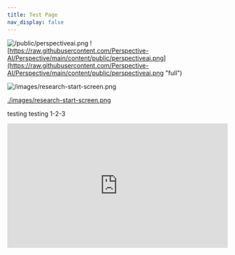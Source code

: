 ```yaml
---
title: Test Page
nav_display: false
---
```


![/public/perspectiveai.png](/perspectiveai.png "relative")
![https://raw.githubusercontent.com/Perspective-AI/Perspective/main/content/public/perspectiveai.png](https://raw.githubusercontent.com/Perspective-AI/Perspective/main/content/public/perspectiveai.png "full")

![/images/research-start-screen.png](/images/research-start-screen.png "research start screen")

[./images/research-start-screen.png](./images/research-start-screen.png "start screen")



testing testing 1-2-3

<iframe src="https://www.youtube.com/embed/pbb0OBtZeck?si=TVOqOEnW2HD6pK8y" title="YouTube video player" frameborder="0" allow="accelerometer; autoplay; clipboard-write; encrypted-media; gyroscope; picture-in-picture; web-share" referrerpolicy="strict-origin-when-cross-origin" allowfullscreen  style="width: 100%; aspect-ratio: 16/9;"></iframe>
<youtube-video video-id="pbb0OBtZeck"></youtube-video>
<vimeo-video video-id="1048033195" title="Get True Customer Understanding with Perspective AI"></vimeo-video>


